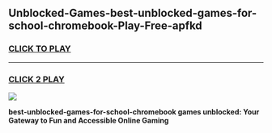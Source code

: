 
## Unblocked-Games-best-unblocked-games-for-school-chromebook-Play-Free-apfkd
<h3>
<a href="https://premium76.site?title=best-unblocked-games-for-school-chromebook&ref=23A">CLICK TO PLAY</a></h3>
<hr>

<h3>
<a href="https://premium76.site?title=best-unblocked-games-for-school-chromebook&ref=23A">CLICK 2 PLAY</a>
  
</h3>

<a href="https://premium76.site?title=best-unblocked-games-for-school-chromebook&ref=23A"><img src="https://clearcache.store/games.png"></a>


**best-unblocked-games-for-school-chromebook games unblocked: Your Gateway to Fun and Accessible Online Gaming**

